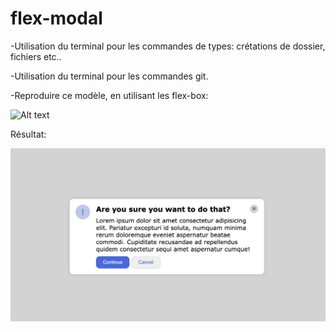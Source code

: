 # flex-modal

-Utilisation du terminal pour les commandes de types: crétations de dossier, fichiers etc..

-Utilisation du terminal pour les commandes git.

-Reproduire ce modèle, en utilisant les flex-box:

![Alt text](https://raw.githubusercontent.com/TheOdinProject/css-exercises/main/flex/05-flex-modal/desired-outcome.png)

Résultat:

<img src="resultat.png">